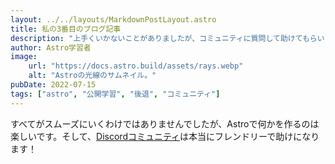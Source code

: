 ```yaml
---
layout: ../../layouts/MarkdownPostLayout.astro
title: 私の3番目のブログ記事
description: "上手くいかないことがありましたが、コミュニティに質問して助けてもらいました！"
author: Astro学習者
image:
    url: "https://docs.astro.build/assets/rays.webp"
    alt: "Astroの光線のサムネイル。"
pubDate: 2022-07-15
tags: ["astro", "公開学習", "後退", "コミュニティ"]
---
```

すべてがスムーズにいくわけではありませんでしたが、Astroで何かを作るのは楽しいです。そして、[Discordコミュニティ](https://astro.build/chat)は本当にフレンドリーで助けになります！